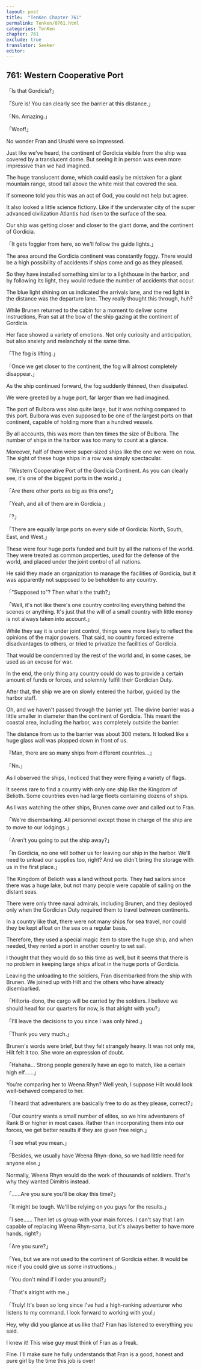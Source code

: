 ```yaml
---
layout: post
title:  "TenKen Chapter 761"
permalink: Tenken/0761.html
categories: TenKen
chapter: 761
exclude: true
translator: Seeker
editor: 
---
```

<h2 id="ch761">761: Western Cooperative Port</h2>

「Is that Gordicia?」

「Sure is! You can clearly see the barrier at this distance.」

「Nn. Amazing.」

「Woof!」

No wonder Fran and Urushi were so impressed.

Just like we've heard, the continent of Gordicia visible from the ship was covered by a translucent dome. But seeing it in person was even more impressive than we had imagined.

The huge translucent dome, which could easily be mistaken for a giant mountain range, stood tall above the white mist that covered the sea.

If someone told you this was an act of God, you could not help but agree.

It also looked a little science fictiony. Like if the underwater city of the super advanced civilization Atlantis had risen to the surface of the sea.

Our ship was getting closer and closer to the giant dome, and the continent of Gordicia.

「It gets foggier from here, so we'll follow the guide lights.」

The area around the Gordicia continent was constantly foggy. There would be a high possibility of accidents if ships come and go as they pleased.

So they have installed something similar to a lighthouse in the harbor, and by following its light, they would reduce the number of accidents that occur.

The blue light shining on us indicated the arrivals lane, and the red light in the distance was the departure lane. They really thought this through, huh?

While Brunen returned to the cabin for a moment to deliver some instructions, Fran sat at the bow of the ship gazing at the continent of Gordicia.

Her face showed a variety of emotions. Not only curiosity and anticipation, but also anxiety and melancholy at the same time.

「The fog is lifting.」

「Once we get closer to the continent, the fog will almost completely disappear.」

As the ship continued forward, the fog suddenly thinned, then dissipated.

We were greeted by a huge port, far larger than we had imagined.

The port of Bulbora was also quite large, but it was nothing compared to this port. Bulbora was even supposed to be one of the largest ports on that continent, capable of holding more than a hundred vessels.

By all accounts, this was more than ten times the size of Bulbora. The number of ships in the harbor was too many to count at a glance.

Moreover, half of them were super-sized ships like the one we were on now. The sight of these huge ships in a row was simply spectacular.

「Western Cooperative Port of the Gordicia Continent. As you can clearly see, it's one of the biggest ports in the world.」

「Are there other ports as big as this one?」

「Yeah, and all of them are in Gordicia.」

「?」

「There are equally large ports on every side of Gordicia: North, South, East, and West.」

These were four huge ports funded and built by all the nations of the world. They were treated as common properties, used for the defense of the world, and placed under the joint control of all nations.

He said they made an organization to manage the facilities of Gordicia, but it was apparently not supposed to be beholden to any country.

「"Supposed to"? Then what's the truth?」

「Well, it's not like there's one country controlling everything behind the scenes or anything. It's just that the will of a small country with little money is not always taken into account.」

While they say it is under joint control, things were more likely to reflect the opinions of the major powers. That said, no country forced extreme disadvantages to others, or tried to privatize the facilities of Gordicia.

That would be condemned by the rest of the world and, in some cases, be used as an excuse for war.

In the end, the only thing any country could do was to provide a certain amount of funds or forces, and solemnly fulfill their Gordician Duty.

After that, the ship we are on slowly entered the harbor, guided by the harbor staff.

Oh, and we haven't passed through the barrier yet. The divine barrier was a little smaller in diameter than the continent of Gordicia. This meant the coastal area, including the harbor, was completely outside the barrier.

The distance from us to the barrier was about 300 meters. It looked like a huge glass wall was plopped down in front of us.

『Man, there are so many ships from different countries…』

「Nn.」

As I observed the ships, I noticed that they were flying a variety of flags.

It seems rare to find a country with only one ship like the Kingdom of Belioth. Some countries even had large fleets containing dozens of ships.

As I was watching the other ships, Brunen came over and called out to Fran.

「We're disembarking. All personnel except those in charge of the ship are to move to our lodgings.」

「Aren't you going to put the ship away?」

「In Gordicia, no one will bother us for leaving our ship in the harbor. We'll need to unload our supplies too, right? And we didn't bring the storage with us in the first place.」

The Kingdom of Belioth was a land without ports. They had sailors since there was a huge lake, but not many people were capable of sailing on the distant seas.

There were only three naval admirals, including Brunen, and they deployed only when the Gordician Duty required them to travel between continents.

In a country like that, there were not many ships for sea travel, nor could they be kept afloat on the sea on a regular basis.

Therefore, they used a special magic item to store the huge ship, and when needed, they rented a port in another country to set sail.

I thought that they would do so this time as well, but it seems that there is no problem in keeping large ships afloat in the huge ports of Gordicia.

Leaving the unloading to the soldiers, Fran disembarked from the ship with Brunen. We joined up with Hilt and the others who have already disembarked.

「Hiltoria-dono, the cargo will be carried by the soldiers. I believe we should head for our quarters for now, is that alright with you?」

「I'll leave the decisions to you since I was only hired.」

「Thank you very much.」

Brunen's words were brief, but they felt strangely heavy. It was not only me, Hilt felt it too. She wore an expression of doubt.

「Hahaha… Strong people generally have an ego to match, like a certain high elf……」

You're comparing her to Weena Rhyn? Well yeah, I suppose Hilt would look well-behaved compared to her.

「I heard that adventurers are basically free to do as they please, correct?」

「Our country wants a small number of elites, so we hire adventurers of Rank B or higher in most cases. Rather than incorporating them into our forces, we get better results if they are given free reign.」

「I see what you mean.」

「Besides, we usually have Weena Rhyn-dono, so we had little need for anyone else.」

Normally, Weena Rhyn would do the work of thousands of soldiers. That's why they wanted Dimitris instead.

「……Are you sure you'll be okay this time?」

「It might be tough. We'll be relying on you guys for the results.」

「I see…… Then let us group with your main forces. I can't say that I am capable of replacing Weena Rhyn-sama, but it's always better to have more hands, right?」

「Are you sure?」

「Yes, but we are not used to the continent of Gordicia either. It would be nice if you could give us some instructions.」

「You don't mind if I order you around?」

「That's alright with me.」

「Truly! It's been so long since I've had a high-ranking adventurer who listens to my command. I look forward to working with you!」

Hey, why did you glance at us like that? Fran has listened to everything you said.

I knew it! This wise guy must think of Fran as a freak.

Fine. I'll make sure he fully understands that Fran is a good, honest and pure girl by the time this job is over!



